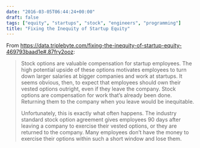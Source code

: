```yaml
---
date: "2016-03-05T06:44:24+00:00"
draft: false
tags: ["equity", "startups", "stock", "engineers", "programming"]
title: "Fixing the Inequity of Startup Equity"
---
```

From https://data.triplebyte.com/fixing-the-inequity-of-startup-equity-469793baad1e#.87fry2ooz:

>Stock options are valuable compensation for startup employees. The high potential upside of these options motivates employees to turn down larger salaries at bigger companies and work at startups. It seems obvious, then, to expect that employees should own their vested options outright, even if they leave the company. Stock options are compensation for work that’s already been done. Returning them to the company when you leave would be inequitable.
>
>Unfortunately, this is exactly what often happens. The industry standard stock option agreement gives employees 90 days after leaving a company to exercise their vested options, or they are returned to the company. Many employees don’t have the money to exercise their options within such a short window and lose them.
